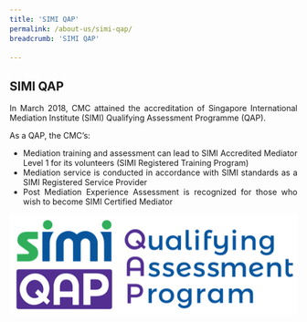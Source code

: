 ```yaml
---
title: 'SIMI QAP'
permalink: /about-us/simi-qap/
breadcrumb: 'SIMI QAP'

---
```



## SIMI QAP

<p style="text-align: justify">In March 2018, CMC attained the accreditation of Singapore International Mediation Institute (SIMI) Qualifying Assessment Programme (QAP).</p>

<p style="text-align: justify">As a QAP, the CMC’s:</p>

<ul style="text-align: justify">
  <li>Mediation training and assessment can lead to SIMI Accredited Mediator Level 1 for its volunteers (SIMI Registered Training Program)</li>
  <li>Mediation service is conducted in accordance with SIMI standards as a SIMI Registered Service Provider</li>
  <li>Post Mediation Experience Assessment is recognized for those who wish to become SIMI Certified Mediator</li>
</ul>

<div class="image"><img src="/images/1544584969835.png/" title="SIMI QAP" alt="SIMI QAP" style="width: 600px"></div>
